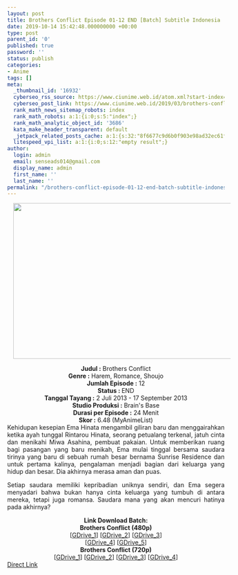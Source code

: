 ```yaml
---
layout: post
title: Brothers Conflict Episode 01-12 END [Batch] Subtitle Indonesia
date: 2019-10-14 15:42:48.000000000 +00:00
type: post
parent_id: '0'
published: true
password: ''
status: publish
categories:
- Anime
tags: []
meta:
  _thumbnail_id: '16932'
  cyberseo_rss_source: https://www.ciunime.web.id/atom.xml?start-index=2551&max-results=150
  cyberseo_post_link: https://www.ciunime.web.id/2019/03/brothers-conflict-episode-01-12-end.html
  rank_math_news_sitemap_robots: index
  rank_math_robots: a:1:{i:0;s:5:"index";}
  rank_math_analytic_object_id: '3686'
  kata_make_header_transparent: default
  _jetpack_related_posts_cache: a:1:{s:32:"8f6677c9d6b0f903e98ad32ec61f8deb";a:2:{s:7:"expires";i:1663295020;s:7:"payload";a:0:{}}}
  litespeed_vpi_list: a:1:{i:0;s:12:"empty result";}
author:
  login: admin
  email: senseads014@gmail.com
  display_name: admin
  first_name: ''
  last_name: ''
permalink: "/brothers-conflict-episode-01-12-end-batch-subtitle-indonesia/"
---
```

<div class="separator" style="clear: both; text-align: center;"><a href="https://2.bp.blogspot.com/-E7nEMzhW1d0/XJ-RyLT8bCI/AAAAAAAAK6o/Wa3-PQQjZhs-iHgyZAaEOgpzolk-PJUQQCLcBGAs/s1600/Brothers%2BConflict.jpg" imageanchor="1" style="margin-left: 1em; margin-right: 1em;"><img border="0" data-original-height="720" data-original-width="1280" height="360" src="{{ site.baseurl }}/assets/2019/10/Brothers%2BConflict.jpg" width="640" /></a></div>
<p>
<div style="text-align: center;"><b>Judul</b><b><b> </b>:</b> Brothers Conflict</div>
<div style="text-align: center;"><b><b>Genre :</b></b> Harem, Romance, Shoujo</div>
<div style="text-align: center;"><b>Jumlah Episode :</b> 12<br /><b>Status :&nbsp;</b>END<br /><b>Tanggal Tayang :</b> 2 Juli 2013 - 17 September 2013<br /><b>Studio Produksi :</b> Brain's Base<br /><b>Durasi per Episode :</b> 24 Menit</div>
<div style="text-align: center;"><b>Skor :</b> 6.48 (MyAnimeList)</div>
<div style="text-align: center;"></div>
<div style="text-align: justify;">Kehidupan kesepian Ema Hinata mengambil giliran baru dan menggairahkan ketika ayah tunggal Rintarou Hinata, seorang petualang terkenal, jatuh cinta dan menikahi Miwa Asahina, pembuat pakaian. Untuk memberikan ruang bagi pasangan yang baru menikah, Ema mulai tinggal bersama saudara tirinya yang baru di sebuah rumah besar bernama Sunrise Residence dan untuk pertama kalinya, pengalaman menjadi bagian dari keluarga yang hidup dan besar. Dia akhirnya merasa aman dan puas.</p>
<p>Setiap saudara memiliki kepribadian uniknya sendiri, dan Ema segera menyadari bahwa bukan hanya cinta keluarga yang tumbuh di antara mereka, tetapi juga romansa. Saudara mana yang akan mencuri hatinya pada akhirnya?</p></div>
<div style="text-align: justify;"></div>
<div style="text-align: justify;"></div>
<div style="text-align: center;"><b>Link Download Batch:</b></div>
<div style="text-align: center;"><b>Brothers Conflict (480p)</b></div>
<div style="text-align: center;">[<a href="https://drive.google.com/uc?id=1BGkswfBvB1XTCiN8PTN0WFOcfNDRDrza" target="_blank" rel="noopener">GDrive_1</a>] [<a href="https://drive.google.com/uc?id=1G4QD1T6pniYxpeNAOZeXVEb20GVVC4-C" target="_blank" rel="noopener">GDrive_2</a>] [<a href="https://drive.google.com/uc?id=1Bg8yi2QdkJPb7YcPO2jpkSK4M4yzt3bG" target="_blank" rel="noopener">GDrive_3</a>]<br />[<a href="https://drive.google.com/uc?id=1_zsv0wS74OcbrIL6wYCzFjihgBmbthLn" target="_blank" rel="noopener">GDrive_4</a>] [<a href="https://drive.google.com/uc?id=1ozjzETOMylClqbADBx_Jhb2YZpMCXdD8" target="_blank" rel="noopener">GDrive_5</a>]</div>
<div style="text-align: center;"><b>Brothers Conflict (720p)</b><br />[<a href="https://drive.google.com/uc?id=1CL8mTq0N1ngz5wwIOoInwhoST82s6NLg" target="_blank" rel="noopener">GDrive_1</a>] [<a href="https://drive.google.com/uc?id=1dQ7WiEUeGA4NPIFtv8lGKkVzhBVMg5sn" target="_blank" rel="noopener">GDrive_2</a>] [<a href="https://drive.google.com/uc?id=1fdYISf9IKbvSn1CrVxAVi91EnR4OdXQ_" target="_blank" rel="noopener">GDrive_3</a>] [<a href="https://drive.google.com/uc?id=1PLmqh55NHDqb4amGRVJuLvtI8bOXKTyR" target="_blank" rel="noopener">GDrive_4</a>]</div>
<link rel="stylesheet" href="https://cdnjs.cloudflare.com/ajax/libs/font-awesome/4.7.0/css/font-awesome.min.css" />
<div class="divbtn"> <a href="https://handymansurrender.com/fihup8buzv?key=94550f7ce39444073321dde3b8782f97" class="btn"><i class="fa fa-download"></i> Direct Link</a> </div>
